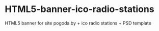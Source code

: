 # HTML5-banner-ico-radio-stations
HTML5 banner for site pogoda.by + ico radio stations + PSD template
